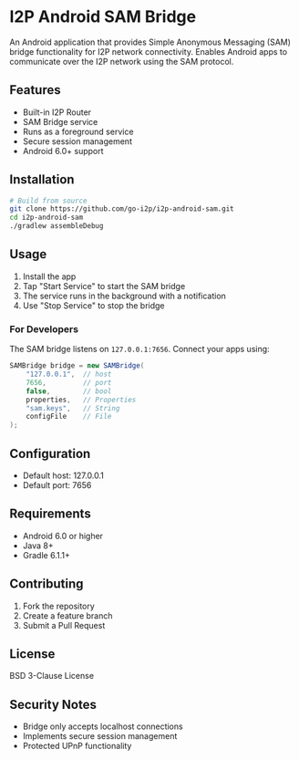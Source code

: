 # I2P Android SAM Bridge

An Android application that provides Simple Anonymous Messaging (SAM) bridge functionality for I2P network connectivity. Enables Android apps to communicate over the I2P network using the SAM protocol.

## Features

- Built-in I2P Router
- SAM Bridge service
- Runs as a foreground service
- Secure session management
- Android 6.0+ support

## Installation

```bash
# Build from source
git clone https://github.com/go-i2p/i2p-android-sam.git
cd i2p-android-sam
./gradlew assembleDebug
```

## Usage

1. Install the app
2. Tap "Start Service" to start the SAM bridge
3. The service runs in the background with a notification
4. Use "Stop Service" to stop the bridge

### For Developers

The SAM bridge listens on `127.0.0.1:7656`. Connect your apps using:

```java
SAMBridge bridge = new SAMBridge(
    "127.0.0.1",  // host
    7656,         // port
    false,        // bool
    properties,   // Properties
    "sam.keys",   // String
    configFile    // File
);
```

## Configuration

- Default host: 127.0.0.1
- Default port: 7656

## Requirements

- Android 6.0 or higher
- Java 8+
- Gradle 6.1.1+

## Contributing

1. Fork the repository
2. Create a feature branch
3. Submit a Pull Request

## License

BSD 3-Clause License

## Security Notes

- Bridge only accepts localhost connections
- Implements secure session management
- Protected UPnP functionality